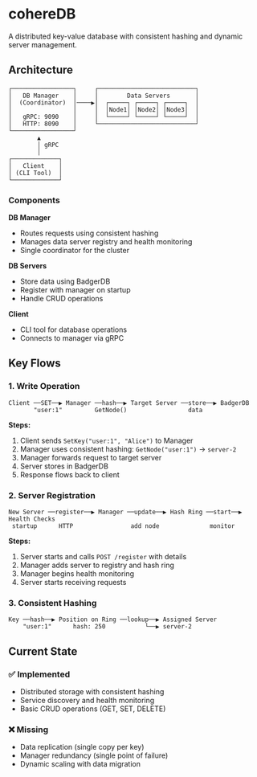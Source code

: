 # cohereDB

A distributed key-value database with consistent hashing and dynamic server management.

## Architecture

```
┌─────────────────┐     ┌───────────────────────────┐
│   DB Manager    │     │        Data Servers       │
│  (Coordinator)  │────▶│  ┌─────┐ ┌─────┐ ┌─────┐  │
│                 │     │  │Node1│ │Node2│ │Node3│  │
│   gRPC: 9090    │     │  └─────┘ └─────┘ └─────┘  │
│   HTTP: 8090    │     └───────────────────────────┘
└─────────────────┘
        ▲
        │ gRPC
        │
┌─────────────┐
│   Client    │
│ (CLI Tool)  │
└─────────────┘
```

### Components

**DB Manager**  
- Routes requests using consistent hashing
- Manages data server registry and health monitoring  
- Single coordinator for the cluster

**DB Servers**  
- Store data using BadgerDB
- Register with manager on startup
- Handle CRUD operations

**Client**  
- CLI tool for database operations
- Connects to manager via gRPC

## Key Flows

### 1. Write Operation
```
Client ──SET──▶ Manager ──hash──▶ Target Server ──store──▶ BadgerDB
       "user:1"         GetNode()                 data
```

**Steps:**
1. Client sends `SetKey("user:1", "Alice")` to Manager
2. Manager uses consistent hashing: `GetNode("user:1")` → `server-2`  
3. Manager forwards request to target server
4. Server stores in BadgerDB
5. Response flows back to client

### 2. Server Registration
```
New Server ──register──▶ Manager ──update──▶ Hash Ring ──start──▶ Health Checks
 startup      HTTP                add node              monitor
```

**Steps:**
1. Server starts and calls `POST /register` with details
2. Manager adds server to registry and hash ring
3. Manager begins health monitoring
4. Server starts receiving requests

### 3. Consistent Hashing
```
Key ──hash──▶ Position on Ring ──lookup──▶ Assigned Server
    "user:1"      hash: 250           └──▶ server-2
```

## Current State

### ✅ **Implemented**
- Distributed storage with consistent hashing
- Service discovery and health monitoring
- Basic CRUD operations (GET, SET, DELETE)

### ❌ **Missing** 
- Data replication (single copy per key)
- Manager redundancy (single point of failure)
- Dynamic scaling with data migration
